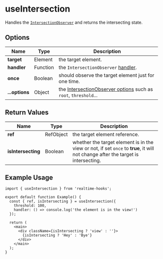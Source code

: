 # useIntersection

Handles the [`IntersectionObserver`](https://developer.mozilla.org/en-US/docs/Web/API/IntersectionObserver) and returns the intersecting state.

## Options

| Name           | Type     | Description                                                                                                                                                           |
| -------------- | -------- | --------------------------------------------------------------------------------------------------------------------------------------------------------------------- |
| **target**     | Element  | the target element.                                                                                                                                                   |
| **handler**    | Function | the `IntersectionObserver` [handler](https://developer.mozilla.org/en-US/docs/Web/API/IntersectionObserver/IntersectionObserver#callback).                            |
| **once**       | Boolean  | should observe the target element just for one time.                                                                                                                  |
| **...options** | Object   | the [IntersectionObserver options](https://developer.mozilla.org/en-US/docs/Web/API/IntersectionObserver/IntersectionObserver#options) such as `root`, `threshold`... |

## Return Values

| Name               | Type      | Description                                                                                                                       |
| ------------------ | --------- | --------------------------------------------------------------------------------------------------------------------------------- |
| **ref**            | RefObject | the target element reference.                                                                                                     |
| **isIntersecting** | Boolean   | whether the target element is in the view or not, if set `once` to **true**, it will not change after the target is intersecting. |

## Example Usage

<!-- prettier-ignore -->
```tsx
import { useIntersection } from 'realtime-hooks';

export default function Example() {
  const { ref, isIntersecting } = useIntersection({
    threshold: 100,
    handler: () => console.log('the element is in the view!')
  });

  return (
    <main>
      <div className={isIntersecting ? 'view' : ''}>
        {isIntersecting ? 'Hey' : 'Bye'}
      </div>
    </main>
  );
}
```
